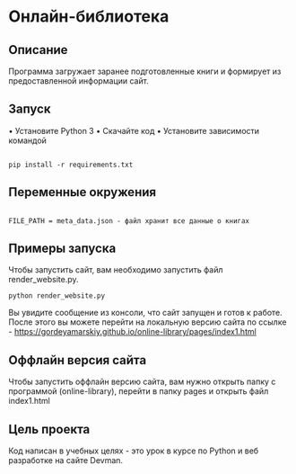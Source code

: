 # Онлайн-библиотека 


## Описание

Программа загружает заранее подготовленные книги и формирует из предоставленной информации сайт.

## Запуск

• Установите Python 3
• Скачайте код
• Установите зависимости командой 

```

pip install -r requirements.txt

```

## Переменные окружения 

```

FILE_PATH = meta_data.json - файл хранит все данные о книгах

```

## Примеры запуска

Чтобы запустить сайт, вам необходимо запустить файл render_website.py.

```
python render_website.py

```

Вы увидите сообщение из консоли, что сайт запущен и готов к работе. После этого вы можете перейти на локальную версию сайта по ссылке - https://gordeyamarskiy.github.io/online-library/pages/index1.html


## Оффлайн версия сайта

Чтобы запустить оффлайн версию сайта, вам нужно открыть папку с программой (online-library), перейти в папку pages и открыть файл index1.html

## Цель проекта

Код написан в учебных целях - это урок в курсе по Python и веб разработке на сайте Devman.